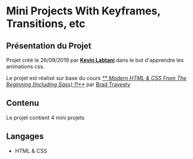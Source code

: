 # Mini Projects With Keyframes, Transitions, etc

## Présentation du Projet

Projet créé le 26/09/2019 par [**Kevin Labtani**](https://github.com/kevin-labtani) dans le but d'apprendre les animations css.

Le projet est réalisé sur base du cours [_** Modern HTML & CSS From The Beginning (Including Sass) ?!**_](https://www.udemy.com/course/modern-html-css-from-the-beginning/) par [Brad Travesty](https://www.traversymedia.com/)

## Contenu

Le projet contient 4 mini projets

## Langages

- HTML & CSS
